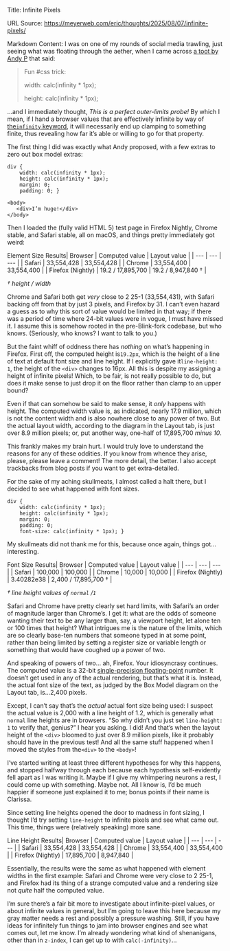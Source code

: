 Title: Infinite Pixels

URL Source: https://meyerweb.com/eric/thoughts/2025/08/07/infinite-pixels/

Markdown Content:
I was on one of my rounds of social media trawling, just seeing what was floating through the aether, when I came across [a toot by Andy P](https://mastodon.art/@otterlove/114971594534242993) that said:

> Fun #css trick:
> 
> 
> width: calc(infinity * 1px);
> 
>  height: calc(infinity * 1px);

…and I immediately thought, _This is a perfect outer-limits probe!_ By which I mean, if I hand a browser values that are effectively infinite by way of [the`infinity` keyword](https://www.w3.org/TR/css-values-4/#calc-error-constants), it will necessarily end up clamping to something finite, thus revealing how far it’s able or willing to go for that property.

The first thing I did was exactly what Andy proposed, with a few extras to zero out box model extras:

```
div {
	width: calc(infinity * 1px);  
	height: calc(infinity * 1px);
	margin: 0;
	padding: 0; }
```

```
<body>
   <div>I’m huge!</div>
</body>
```

Then I loaded the (fully valid HTML 5) test page in Firefox Nightly, Chrome stable, and Safari stable, all on macOS, and things pretty immediately got weird:

Element Size Results| Browser | Computed value | Layout value |
| --- | --- | --- |
| Safari | 33,554,428 | 33,554,428 |
| Chrome | 33,554,400 | 33,554,400 |
| Firefox (Nightly) | 19.2 / 17,895,700 | 19.2 / 8,947,840 † |

_† height / width_

Chrome and Safari both get _very_ close to 2 25-1 (33,554,431), with Safari backing off from that by just 3 pixels, and Firefox by 31. I can’t even hazard a guess as to why this sort of value would be limited in that way; if there was a period of time where 24-bit values were in vogue, I must have missed it. I assume this is somehow rooted in the pre-Blink-fork codebase, but who knows. (Seriously, who knows? I want to talk to you.)

But the faint whiff of oddness there has _nothing_ on what’s happening in Firefox. First off, the computed height is`19.2px`, which is the height of a line of text at default font size and line height. If I explicitly gave it`line-height: 1`, the height of the `<div>` changes to 16px. All this is despite my assigning a height of infinite pixels! Which, to be fair, is not really possible to do, but does it make sense to just drop it on the floor rather than clamp to an upper bound?

Even if that can somehow be said to make sense, it _only_ happens with height. The computed width value is, as indicated, nearly 17.9 million, which is not the content width and is also nowhere close to any power of two. But the actual layout width, according to the diagram in the Layout tab, is just over 8.9 million pixels; or, put another way, one-half of 17,895,700 _minus 10_.

This frankly makes my brain hurt. I would truly love to understand the reasons for any of these oddities. If you know from whence they arise, please, please leave a comment! The more detail, the better. I also accept trackbacks from blog posts if you want to get extra-detailed.

For the sake of my aching skullmeats, I almost called a halt there, but I decided to see what happened with font sizes.

```
div {
	width: calc(infinity * 1px);  
	height: calc(infinity * 1px);
	margin: 0;
	padding: 0;
	font-size: calc(infinity * 1px); }
```

My skullmeats did not thank me for this, because once again, things got…interesting.

Font Size Results| Browser | Computed value | Layout value |
| --- | --- | --- |
| Safari | 100,000 | 100,000 |
| Chrome | 10,000 | 10,000 |
| Firefox (Nightly) | 3.40282e38 | 2,400 / 17,895,700 † |

_† line height values of `normal` /`1`_

Safari and Chrome have pretty clearly set hard limits, with Safari’s an order of magnitude larger than Chrome’s. I get it: what are the odds of someone wanting their text to be any larger than, say, a viewport height, let alone ten or 100 times that height? What intrigues me is the nature of the limits, which are so clearly base-ten numbers that someone typed in at some point, rather than being limited by setting a register size or variable length or something that would have coughed up a power of two.

And speaking of powers of two… ah, Firefox. Your idiosyncrasy continues. The computed value is a 32-bit [single-precision floating-point](https://en.wikipedia.org/wiki/Single-precision_floating-point_format) number. It doesn’t get used in any of the actual rendering, but that’s what it is. Instead, the actual font size of the text, as judged by the Box Model diagram on the Layout tab, is…2,400 pixels.

Except, I can’t say that’s the _actual_ actual font size being used: I suspect the actual value is 2,000 with a line height of 1.2, which is generally what `normal` line heights are in browsers. “So why didn’t you just set `line-height: 1` to verify that, genius?” I hear you asking. I did! And that’s when the layout height of the `<div>` bloomed to just over 8.9 million pixels, like it probably should have in the previous test! And all the same stuff happened when I moved the styles from the`<div>` to the `<body>`!

I’ve started writing at least three different hypotheses for why this happens, and stopped halfway through each because each hypothesis self-evidently fell apart as I was writing it. Maybe if I give my whimpering neurons a rest, I could come up with something. Maybe not. All I know is, I’d be much happier if someone just explained it to me; bonus points if their name is Clarissa.

Since setting line heights opened the door to madness in font sizing, I thought I’d try setting `line-height` to infinite pixels and see what came out. This time, things were (relatively speaking) more sane.

Line Height Results| Browser | Computed value | Layout value |
| --- | --- | --- |
| Safari | 33,554,428 | 33,554,428 |
| Chrome | 33,554,400 | 33,554,400 |
| Firefox (Nightly) | 17,895,700 | 8,947,840 |

Essentially, the results were the same as what happened with element widths in the first example: Safari and Chrome were very close to 2 25-1, and Firefox had its thing of a strange computed value and a rendering size not _quite_ half the computed value.

I’m sure there’s a fair bit more to investigate about infinite-pixel values, or about infinite values in general, but I’m going to leave this here because my gray matter needs a rest and possibly a pressure washing. Still, if you have ideas for infinitely fun things to jam into browser engines and see what comes out, let me know. I’m already wondering what kind of shenanigans, other than in `z-index`, I can get up to with `calc(-infinity)`…